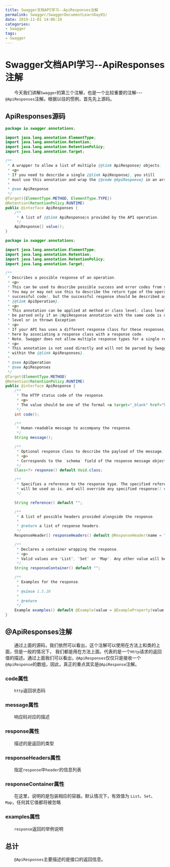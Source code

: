 ```yaml
---
title: Swagger文档API学习--ApiResponses注解
permalink: Swagger/SwaggerDocumentLearnDay03/
date: 2019-11-01 14:06:19
categories:
- Swagger
tags:
- Swagger
---
```


# Swagger文档API学习--ApiResponses注解

&emsp;&emsp;今天我们讲解`Swagger`的第三个注解，也是一个比较重要的注解---`@ApiResponses`注解。根据以往的惯例，首先先上源码。

## ApiResponses源码

```java
package io.swagger.annotations;

import java.lang.annotation.ElementType;
import java.lang.annotation.Retention;
import java.lang.annotation.RetentionPolicy;
import java.lang.annotation.Target;

/**
 * A wrapper to allow a list of multiple {@link ApiResponse} objects.
 * <p>
 * If you need to describe a single {@link ApiResponse}, you still
 * must use this annotation and wrap the {@code @ApiResponse} in an array.
 *
 * @see ApiResponse
 */
@Target({ElementType.METHOD, ElementType.TYPE})
@Retention(RetentionPolicy.RUNTIME)
public @interface ApiResponses {
    /**
     * A list of {@link ApiResponse}s provided by the API operation.
     */
    ApiResponse[] value();
}
```

```java
package io.swagger.annotations;

import java.lang.annotation.ElementType;
import java.lang.annotation.Retention;
import java.lang.annotation.RetentionPolicy;
import java.lang.annotation.Target;

/**
 * Describes a possible response of an operation.
 * <p>
 * This can be used to describe possible success and error codes from your REST API call.
 * You may or may not use this to describe the return type of the operation (normally a
 * successful code), but the successful response should be described as well using the
 * {@link ApiOperation}.
 * <p>
 * This annotation can be applied at method or class level; class level annotations will
 * be parsed only if an @ApiResponse annotation with the same code is not defined at method
 * level or in thrown Exception
 * <p>
 * If your API has uses a different response class for these responses, you can describe them
 * here by associating a response class with a response code.
 * Note, Swagger does not allow multiple response types for a single response code.
 * <p>
 * This annotation is not used directly and will not be parsed by Swagger. It should be used
 * within the {@link ApiResponses}.
 *
 * @see ApiOperation
 * @see ApiResponses
 */
@Target(ElementType.METHOD)
@Retention(RetentionPolicy.RUNTIME)
public @interface ApiResponse {
    /**
     * The HTTP status code of the response.
     * <p>
     * The value should be one of the formal <a target="_blank" href="http://www.w3.org/Protocols/rfc2616/rfc2616-sec10.html">HTTP Status Code Definitions</a>.
     */
    int code();

    /**
     * Human-readable message to accompany the response.
     */
    String message();

    /**
     * Optional response class to describe the payload of the message.
     * <p>
     * Corresponds to the `schema` field of the response message object.
     */
    Class<?> response() default Void.class;

    /**
     * Specifies a reference to the response type. The specified reference can be either local or remote and
     * will be used as-is, and will override any specified response() class.
     */

    String reference() default "";

    /**
     * A list of possible headers provided alongside the response.
     *
     * @return a list of response headers.
     */
    ResponseHeader[] responseHeaders() default @ResponseHeader(name = "", response = Void.class);

    /**
     * Declares a container wrapping the response.
     * <p>
     * Valid values are "List", "Set" or "Map". Any other value will be ignored.
     */
    String responseContainer() default "";

    /**
     * Examples for the response.
     *
     * @since 1.5.20
     *
     * @return
     */
    Example examples() default @Example(value = @ExampleProperty(value = "", mediaType = ""));
}
```

## @ApiResponses注解

&emsp;&emsp;通过上面的源码，我们依然可以看出，这个注解可以使用在方法上和类的上面，但是一般的情况下， 我们都是用在方法上面。代表的是一个`Http`请求的返回值的描述。通过上面我们可以看出，`@ApiResponses`仅仅只是接收一个`@ApiResponse`的数组，因此，真正的重点其实是`@ApiResponse`注解。

### code属性

&emsp;&emsp;`http`返回状态码

### message属性

&emsp;&emsp;响应码对应的描述

### response属性

&emsp;&emsp;描述的是返回的类型

### responseHeaders属性

&emsp;&emsp;指定`response`中`header`的信息列表

### responseContainer属性

&emsp;&emsp;在这里，说明的是包装相应的容器。默认情况下，有效值为 `List`、`Set`、`Map`，任何其它值都将被忽略

### examples属性

&emsp;&emsp;`response`返回的举例说明

## 总计

&emsp;&emsp;`@ApiResponses`主要描述的是接口的返回信息。

